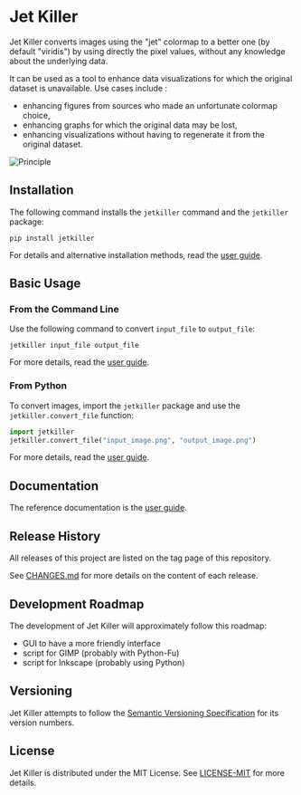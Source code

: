 # Jet Killer

Jet Killer converts images using the "jet" colormap to a better
one (by default "viridis") by using directly the pixel values,
without any knowledge about the underlying data.

It can be used as a tool to enhance data visualizations for which
the original dataset is unavailable. Use cases include :

* enhancing figures from sources who made an unfortunate
  colormap choice,
* enhancing graphs for which the original data may be lost,
* enhancing visualizations without having to regenerate it from the
  original dataset.

![Principle](docs/schematic_principle.png)


## Installation

The following command installs the `jetkiller` command
and the `jetkiller` package:

```
pip install jetkiller
```

For details and alternative installation methods,
read the [user guide](docs/user_guide.md).


## Basic Usage

### From the Command Line

Use the following command to convert `input_file` to `output_file`:

```
jetkiller input_file output_file
```

For more details, read the [user guide](docs/user_guide.md).

### From Python

To convert images, import the `jetkiller` package and
use the `jetkiller.convert_file` function:

```python
import jetkiller
jetkiller.convert_file("input_image.png", "output_image.png")
```

For more details, read the [user guide](docs/user_guide.md).

## Documentation

The reference documentation is the [user guide](docs/user_guide.md).

## Release History

All releases of this project are listed on the tag page of this
repository.

See [CHANGES.md](CHANGES.md) for more details on the content of each release.


## Development Roadmap

The development of Jet Killer will approximately follow this roadmap:

- GUI to have a more friendly interface
- script for GIMP (probably with Python-Fu)
- script for Inkscape (probably using Python)


## Versioning

Jet Killer attempts to follow the [Semantic Versioning
Specification](https://semver.org/spec/v2.0.0.html) for its version
numbers.


## License

Jet Killer is distributed under the MIT License. See
[LICENSE-MIT](LICENSE-MIT) for more details.
